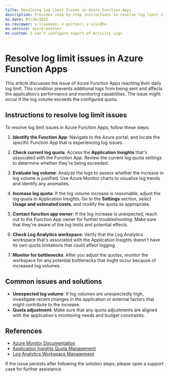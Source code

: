```yaml
---
title: Resolving Log Limit Issues in Azure Function Apps
description: Provides step-by-step instructions to resolve log limit issues in Azure Function Apps.
ms.date: 07/16/2025
ms.reviewer: v-liuamson; v-gsitser; v-sisidhu
ms.service: azure-monitor
ms.custom: I can’t configure export of Activity Logs
---
```


# Resolve log limit issues in Azure Function Apps

This article discusses the issue of Azure Function Apps reaching their daily log limit. This condition prevents additional logs from being sent and affects the application's performance and monitoring capabilities. The issue might occur if the log volume exceeds the configured quota. 

## Instructions to resolve log limit issues

To resolve log limit issues in Azure Function Apps, follow these steps:

1. **Identify the Function App**: Navigate to the Azure portal, and locate the specific Function App that is experiencing log issues.

2. **Check current log quota**: Access the **Application Insights** that's associated with the Function App. Review the current log quota settings to determine whether they're being exceeded.

3. **Evaluate log volume**: Analyze the logs to assess whether the increase in log volume is justified. Use Azure Monitor charts to visualize log trends and identify any anomalies.

4. **Increase log quota**: If the log volume increase is reasonable, adjust the log quota in Application Insights. Go to the **Settings** section, select **Usage and estimated costs**, and modify the quota as appropriate.

5. **Contact function app owner**: If the log increase is unexpected, reach out to the Function App owner for further troubleshooting. Make sure that they're aware of the log limits and potential effects.

6. **Check Log Analytics workspace**: Verify that the Log Analytics workspace that's associated with the Application Insights doesn't have its own quota limitations that could affect logging.

7. **Monitor for bottlenecks**: After you adjust the quotas, monitor the workspace for any potential bottlenecks that might occur because of increased log volumes.

## Common issues and solutions

- **Unexpected log volume**: If log volumes are unexpectedly high, investigate recent changes in the application or external factors that might contribute to the increase.
- **Quota adjustment**: Make sure that any quota adjustments are aligned with the application's monitoring needs and budget constraints.

## References

- [Azure Monitor Documentation](https://learn.microsoft.com/azure/azure-monitor/)
- [Application Insights Quota Management](https://learn.microsoft.com/azure/azure-monitor/app/pricing)
- [Log Analytics Workspace Management](https://learn.microsoft.com/azure/azure-monitor/logs/manage-cost-storage)

If the issue persists after following the solution steps, please open a support case for further assistance.

